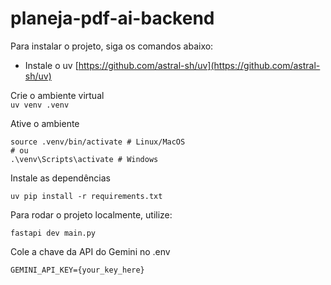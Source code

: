 # planeja-pdf-ai-backend

Para instalar o projeto, siga os comandos abaixo:

* Instale o uv
[https://github.com/astral-sh/uv](https://github.com/astral-sh/uv)

Crie o ambiente virtual  
`
uv venv .venv
`

Ative o ambiente  

```
source .venv/bin/activate # Linux/MacOS
# ou
.\venv\Scripts\activate # Windows
```

Instale as dependências
```
uv pip install -r requirements.txt
```

Para rodar o projeto localmente, utilize:

```
fastapi dev main.py
```

Cole a chave da API do Gemini no .env

```
GEMINI_API_KEY={your_key_here}

```




